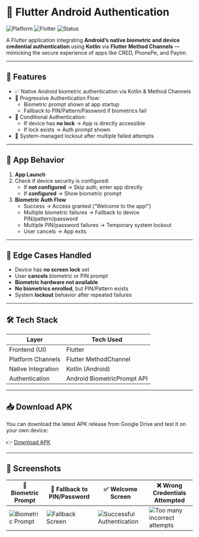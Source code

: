 # 🔐 Flutter Android Authentication

![Platform](https://img.shields.io/badge/platform-Android-green)
![Flutter](https://img.shields.io/badge/built_with-Flutter-blue)
![Status](https://img.shields.io/badge/status-Active-brightgreen)

A Flutter application integrating **Android’s native biometric and device credential authentication** using **Kotlin** via **Flutter Method Channels** — mimicking the secure experience of apps like CRED, PhonePe, and Paytm.

---

## 🚀 Features

- ✅ Native Android biometric authentication via Kotlin & Method Channels
- 🔁 Progressive Authentication Flow:
  - Biometric prompt shown at app startup
  - Fallback to PIN/Pattern/Password if biometrics fail
- 📲 Conditional Authentication:
  - If device has **no lock** → App is directly accessible
  - If lock exists → Auth prompt shown
- 🔄 System-managed lockout after multiple failed attempts

---

## 📱 App Behavior

1. **App Launch**
2. Check if device security is configured:
   - If **not configured** → Skip auth, enter app directly
   - If **configured** → Show biometric prompt
3. **Biometric Auth Flow**
   - Success → Access granted (“Welcome to the app!”)
   - Multiple biometric failures → Fallback to device PIN/pattern/password
   - Multiple PIN/password failures → Temporary system lockout
   - User cancels → App exits

---

## 🧠 Edge Cases Handled

- Device has **no screen lock** set
- User **cancels** biometric or PIN prompt
- **Biometric hardware not available**
- **No biometrics enrolled**, but PIN/Pattern exists
- System **lockout** behavior after repeated failures

---

## 🛠️ Tech Stack

| Layer              | Tech Used              |
|-------------------|------------------------|
| Frontend (UI)     | Flutter                |
| Platform Channels | Flutter MethodChannel  |
| Native Integration| Kotlin (Android)       |
| Authentication    | Android BiometricPrompt API |

---

## 📥 Download APK

You can download the latest APK release from Google Drive and test it on your own device:

👉 [Download APK](https://drive.google.com/file/d/1kNYvw9pbjMHL4wGrCc2a6kjUf2ahk7-q/view?usp=sharing)

---

## 📸 Screenshots

| 🔐 Biometric Prompt | 🔁 Fallback to PIN/Password | ✅ Welcome Screen | ❌ Wrong Credentials Attempted |
|---------------------|----------------------------|------------------|-------------------------------|
| ![Biometric Prompt](https://github.com/user-attachments/assets/84312d07-9933-4f70-be06-0f6db2062334) | ![Fallback Screen](https://github.com/user-attachments/assets/3c88dcec-427d-4e69-ad61-d44220633bda) | ![Successful Authentication](https://github.com/user-attachments/assets/782cb643-5c0d-4b11-8304-3a0be49d2970) | ![Too many incorrect attempts](https://github.com/user-attachments/assets/803027af-ece4-406a-9419-b84dc740fc5c) |

